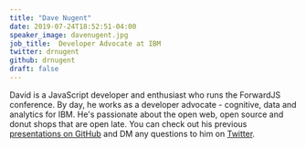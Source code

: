 ```yaml
---
title: "Dave Nugent"
date: 2019-07-24T18:52:51-04:00
speaker_image: davenugent.jpg
job_title:  Developer Advocate at IBM
twitter: drnugent
github: drnugent
draft: false
---
```


David is a JavaScript developer and enthusiast who runs the ForwardJS conference. By day, he works as a developer advocate - cognitive, data and analytics for IBM. He's passionate about the open web, open source and donut shops that are open late. You can check out his previous [presentations on GitHub](https://github.com/drnugent/presentations)
 and DM any questions to him on [Twitter](https://twitter.com/drnugent).
